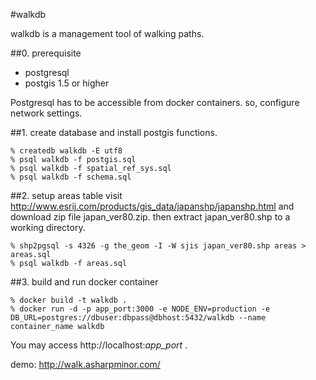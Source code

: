 #walkdb

walkdb is a management tool of walking paths.

##0. prerequisite
-  postgresql
-  postgis 1.5 or higher

Postgresql has to be accessible from docker containers. so, configure network settings.

##1. create database and install postgis functions.

    % createdb walkdb -E utf8
    % psql walkdb -f postgis.sql
    % psql walkdb -f spatial_ref_sys.sql
    % psql walkdb -f schema.sql

##2. setup areas table
visit http://www.esrij.com/products/gis_data/japanshp/japanshp.html and download zip file japan_ver80.zip. then extract japan_ver80.shp to a working directory.
 
    % shp2pgsql -s 4326 -g the_geom -I -W sjis japan_ver80.shp areas > areas.sql
    % psql walkdb -f areas.sql

##3. build and run docker container

    % docker build -t walkdb .
    % docker run -d -p app_port:3000 -e NODE_ENV=production -e DB_URL=postgres://dbuser:dbpass@dbhost:5432/walkdb --name container_name walkdb

You may access http://localhost:*app_port* . 

 demo: http://walk.asharpminor.com/
